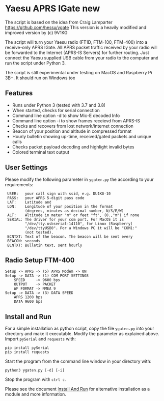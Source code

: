 # Yaesu APRS IGate new

The script is based on the idea from Craig Lamparter 
https://github.com/hessu/ygate
This version is a heavily modified and improved version by 
(c) 9V1KG

The script will turn your Yaesu radio (FT1D, FTM-100, FTM-400) into a receive-only APRS IGate.
All APRS packet traffic received by your radio will be forwarded to the Internet
(APRS-IS Servers) for further routing. Just connect the Yaesu supplied USB cable from
your radio to the computer and run the script under Python 3.

The script is still experimental under testing on MacOS and Raspberry Pi 3B+. It should run 
on Windows too

## Features
- Runs under Python 3 (tested with 3.7 and 3.8)
- When started, checks for serial connection
- Command line option -d to show Mic-E decoded Info
- Command line option -i to show frames receievd from APRS-IS 
- Checks and recovers from lost network/internet connection
- Beacon of your position and altitude in compressed format
- Hourly bulletin showing up-time, received/gated packets and unique calls
- Checks packet payload decoding and highlight invalid bytes
- Colored terminal text output

## User Settings
Please modify the following parameter in `ygaten.py` the according to your requirements:

     USER:   your call sign with ssid, e.g. DU1KG-10
     PASS:   your APRS 5-digit pass code
     LAT:    Latitude and 
     LON:    Longitude of your position in the format
             (degrees, minutes as decimal number, N/S/E/W)
     ALT:    Altitude in meter "m" or feet "ft", (0.,"m") if none
     SERIAL: The driver for your com port. For MacOS it is 
             "/dev/tty.usbserial-14110", for Linux (Raspberry) 
             "/dev/ttyUSB0". For a Windows PC it will be "COM1:"
             (not tested).
     BCNTXT: Text of the beacon. The beacon will be sent every 
     BEACON: seconds
     BLNTXT: Bulletin text, sent hourly
## Radio Setup FTM-400
    Setup -> APRS -> (5) APRS Modem -> ON
    Setup -> DATA -> (1) COM PORT SETTINGS
        SPEED     -> 9600 bps
        OUTPUT    -> PACKET
        WP FORMAT -> NMEA 9
    Setup -> DATA -> (3) DATA SPEED
        APRS 1200 bps
        DATA 9600 bps

## Install and Run

For a simple installation as python script, copy the file `ygaten.py` into your directory 
and make it executable.
Modify the parameter as explained above. Import `pySerial` and `requests` with:

    pip install pySerial
    pip install requests

Start the program from the command line window in your directory with: 

    python3 ygaten.py [-d] [-i]

Stop the program with `ctrl c`.

Please see the document [Install And Run](Install_run.md) for alternative installation as a module and more information.
